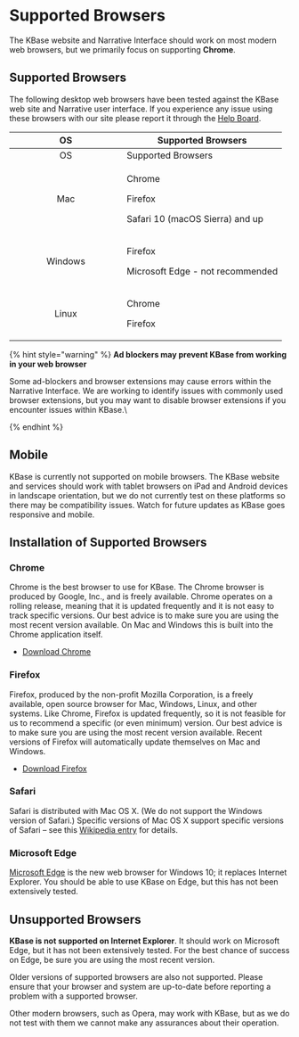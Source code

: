 # Supported Browsers

The KBase website and Narrative Interface should work on most modern web browsers, but we primarily focus on supporting **Chrome**.

## Supported Browsers

The following desktop web browsers have been tested against the KBase web site and Narrative user interface. If you experience any issue using these browsers with our site please report it through the [Help Board](https://kbase-jira.atlassian.net/).&#x20;

<table data-header-hidden><thead><tr><th width="187" align="center">OS</th><th>Supported Browsers</th></tr></thead><tbody><tr><td align="center">OS</td><td>Supported Browsers</td></tr><tr><td align="center">Mac</td><td><p>Chrome</p><p>Firefox</p><p>Safari 10 (macOS Sierra) and up</p></td></tr><tr><td align="center">Windows</td><td><p>Firefox</p><p>Microsoft Edge - not recommended</p></td></tr><tr><td align="center">Linux</td><td><p>Chrome</p><p>Firefox</p></td></tr></tbody></table>

{% hint style="warning" %}
**Ad blockers may prevent KBase from working in your web browser**

Some ad-blockers and browser extensions may cause errors within the Narrative Interface. We are working to identify issues with commonly used browser extensions, but you may want to disable browser extensions if you encounter issues within KBase.\

{% endhint %}

## Mobile

KBase is currently not supported on mobile browsers. The KBase website and services should work with tablet browsers on iPad and Android devices in landscape orientation, but we do not currently test on these platforms so there may be compatibility issues. Watch for future updates as KBase goes responsive and mobile.

## Installation of Supported Browsers

### Chrome

Chrome is the best browser to use for KBase. The Chrome browser is produced by Google, Inc., and is freely available. Chrome operates on a rolling release, meaning that it is updated frequently and it is not easy to track specific versions. Our best advice is to make sure you are using the most recent version available. On Mac and Windows this is built into the Chrome application itself.

* [Download Chrome](http://www.google.com/chrome)

### Firefox

Firefox, produced by the non-profit Mozilla Corporation, is a freely available, open source browser for Mac, Windows, Linux, and other systems. Like Chrome, Firefox is updated frequently, so it is not feasible for us to recommend a specific (or even minimum) version. Our best advice is to make sure you are using the most recent version available. Recent versions of Firefox will automatically update themselves on Mac and Windows.

* [Download Firefox](https://www.mozilla.org/en-US/firefox/new)

### Safari

Safari is distributed with Mac OS X. (We do not support the Windows version of Safari.) Specific versions of Mac OS X support specific versions of Safari – see this [Wikipedia entry](http://en.wikipedia.org/wiki/Safari\_version\_history) for details.

### Microsoft Edge

[Microsoft Edge](https://www.microsoft.com/en-us/windows/microsoft-edge) is the new web browser for Windows 10; it replaces Internet Explorer. You should be able to use KBase on Edge, but this has not been extensively tested.

## Unsupported Browsers

**KBase is not supported on Internet Explorer**. It should work on Microsoft Edge, but it has not been extensively tested. For the best chance of success on Edge, be sure you are using the most recent version.

Older versions of supported browsers are also not supported. Please ensure that your browser and system are up-to-date before reporting a problem with a supported browser.

Other modern browsers, such as Opera, may work with KBase, but as we do not test with them we cannot make any assurances about their operation.
